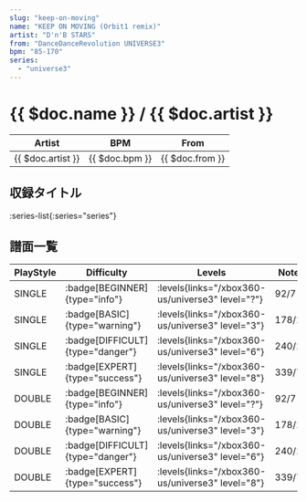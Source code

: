 ```yaml
---
slug: "keep-on-moving"
name: "KEEP ON MOVING (Orbit1 remix)"
artist: "D'n'B STARS"
from: "DanceDanceRevolution UNIVERSE3"
bpm: "85-170"
series:
  - "universe3"
---
```


# {{ $doc.name }} / {{ $doc.artist }}

|Artist|BPM|From|
|------|---|----|
|{{ $doc.artist }}|{{ $doc.bpm }}|{{ $doc.from }}|

## 収録タイトル

:series-list{:series="series"}

## 譜面一覧

|PlayStyle|Difficulty|Levels|Notes|Movie|
|---------|----------|------|-----|-----|
|SINGLE| :badge[BEGINNER]{type="info"}| :levels{links="/xbox360-us/universe3" level="?"}|92/7||
|SINGLE| :badge[BASIC]{type="warning"}| :levels{links="/xbox360-us/universe3" level="3"}|178/12||
|SINGLE| :badge[DIFFICULT]{type="danger"}| :levels{links="/xbox360-us/universe3" level="6"}|240/19||
|SINGLE| :badge[EXPERT]{type="success"}| :levels{links="/xbox360-us/universe3" level="8"}|339/7||
|DOUBLE| :badge[BEGINNER]{type="info"}| :levels{links="/xbox360-us/universe3" level="?"}|92/7||
|DOUBLE| :badge[BASIC]{type="warning"}| :levels{links="/xbox360-us/universe3" level="3"}|178/12||
|DOUBLE| :badge[DIFFICULT]{type="danger"}| :levels{links="/xbox360-us/universe3" level="6"}|240/19||
|DOUBLE| :badge[EXPERT]{type="success"}| :levels{links="/xbox360-us/universe3" level="8"}|339/7||
